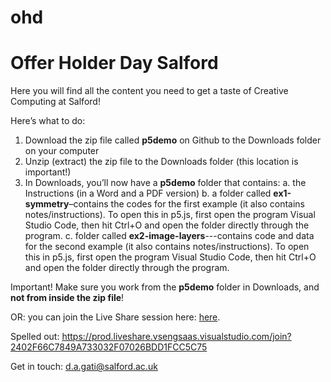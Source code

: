 # ohd
<h1>Offer Holder Day Salford</h1>

Here you will find all the content you need to get a taste of Creative Computing at Salford!

Here’s what to do:
1)	Download the zip file called <strong>p5demo</strong> on Github to the Downloads folder on your computer
2)	Unzip (extract) the zip file to the Downloads folder (this location is important!)
3)	In Downloads, you’ll now have a <strong>p5demo</strong> folder that contains:
a.	the Instructions (in a Word and a PDF version)
b.	 a folder called <strong>ex1-symmetry</strong>–contains the codes for the first example (it also contains notes/instructions). To open this in p5.js, first open the program Visual Studio Code, then hit Ctrl+O and open the folder directly through the program. 
c.	 folder called <strong>ex2-image-layers</strong>---contains code and data for the second example (it also contains notes/instructions). To open this in p5.js, first open the program Visual Studio Code, then hit Ctrl+O and open the folder directly through the program.

Important! Make sure you work from the <strong>p5demo</strong> folder in Downloads, and <strong>not from inside the zip file</strong>!

OR: you can join the Live Share session here: <a href=https://prod.liveshare.vsengsaas.visualstudio.com/join?2402F66C7849A733032F07026BDD1FCC5C75> [here](https://prod.liveshare.vsengsaas.visualstudio.com/join?2402F66C7849A733032F07026BDD1FCC5C75)</a>.

Spelled out: https://prod.liveshare.vsengsaas.visualstudio.com/join?2402F66C7849A733032F07026BDD1FCC5C75



Get in touch: d.a.gati@salford.ac.uk
